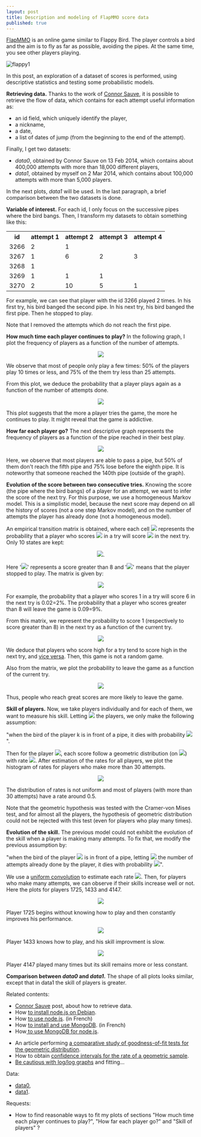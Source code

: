 ```yaml
---
layout: post
title: Description and modeling of FlapMMO score data
published: true
---
```

<a title="FlapMMO game" href="http://flapmmo.com/" target="_blank">F</a><a title="FlapMMO game" href="http://flapmmo.com/" target="_blank">lapMMO</a> is an online game similar to Flappy Bird. The player controls a bird and the aim is to fly as far as possible, avoiding the pipes. At the same time, you see other players playing.

<img src="../images/2014-3-11-Flap-mmo/flappy1.png" alt="flappy1"/>

In this post, an exploration of a dataset of scores is performed, using descriptive statistics and testing some probabilistic models.


<strong>Retrieving data.</strong> Thanks to the work of <a href="http://t3hz0r.com/post/analysis-flapmmo-attempts" target="_blank">Connor Sauve</a>, it is possible to retrieve the flow of data, which contains for each attempt useful information as:
<ul>
	<li>an id field, which uniquely identify the player,</li>
	<li>a nickname,</li>
	<li>a date,</li>
	<li>a list of dates of jump (from the beginning to the end of the attempt).</li>
</ul>
Finally, I get two datasets:
<ul>
	<li><em>data0</em>, obtained by Connor Sauve on 13 Feb 2014, which contains about 400,000 attempts with more than 18,000 different players,</li>
	<li><em>data1</em>, obtained by myself on 2 Mar 2014, which contains about 100,000 attempts with more than 5,000 players.</li>
</ul>
In the next plots, <em>data1</em> will be used. In the last paragraph, a brief comparison between the two datasets is done.

<strong>Variable of interest.</strong> For each id, I only focus on the successive pipes where the bird bangs. Then, I transform my datasets to obtain something like this:

<p style="text-align:center;">
<table>
<tbody>
<tr>
<th>id</th>
<th style="text-align:left;">attempt 1</th>
<th style="text-align:left;">attempt 2</th>
<th style="text-align:left;">attempt 3</th>
<th style="text-align:left;">attempt 4</th>
</tr>
<tr>
<td>3266</td>
<td style="text-align:left;">2</td>
<td style="text-align:left;">1</td>
<td style="text-align:left;"></td>
<td style="text-align:right;"></td>
</tr>
<tr>
<td>3267</td>
<td>1</td>
<td>6</td>
<td>2</td>
<td>3</td>
</tr>
<tr>
<td>3268</td>
<td>1</td>
<td></td>
<td></td>
<td></td>
</tr>
<tr>
<td>3269</td>
<td>1</td>
<td>1</td>
<td>1</td>
<td></td>
</tr>
<tr>
<td>3270</td>
<td>2</td>
<td>10</td>
<td>5</td>
<td>1</td>
</tr>
</tbody>
</table>
</p>

For example, we can see that player with the id 3266 played 2 times. In his first try, his bird banged the second pipe. In his next try, his bird banged the first pipe. Then he stopped to play.

Note that I removed the attempts which do not reach the first pipe.



<strong>How much time each player continues to play?</strong> In the following graph, I plot the frequency of players as a function of the number of attempts.<strong>
</strong>

<p style="text-align:center;">
<img src="../images/2014-3-11-Flap-mmo/numberAttempts1.png"/>
</p>

We observe that most of people only play a few times: 50% of the players play 10 times or less, and 75% of the them try less than 25 attempts.

From this plot, we deduce the probability that a player plays again as a function of the number of attempts done.

<p style="text-align:center;">
<img src="../images/2014-3-11-Flap-mmo/numberAttemptsConditional1.png"/>
</p>

This plot suggests that the more a player tries the game, the more he continues to play. It might reveal that the game is addictive.

<strong>How far each player go?</strong> The next descriptive graph represents the frequency of players as a function of the pipe reached in their best play.<strong>
</strong>

<p style="text-align:center;">
<img src="../images/2014-3-11-Flap-mmo/maxBanged1.png"/>
</p>

Here, we observe that most players are able to pass a pipe, but 50% of them don't reach the fifth pipe and 75% lose before the eighth pipe. It is noteworthy that someone reached the 140th pipe (outside of the graph).

<strong>Evolution of the score between two consecutive tries.</strong> Knowing the score (the pipe where the bird bangs) of a player for an attempt, we want to infer the score of the next try. For this purpose, we use a homogeneous Markov model. This is a simplistic model, because the next score may depend on all the history of scores (not a one step Markov model), and on the number of attempts the player has already done (not a homogeneous model).



An empirical transition matrix is obtained, where each cell <img src="../images/2014-3-11-Flap-mmo/latex/ij.png"/> represents the probability that a player who scores <img src="../images/2014-3-11-Flap-mmo/latex/i.png"/> in a try will score <img src="../images/2014-3-11-Flap-mmo/latex/j.png"/> in the next try. Only 10 states are kept:

<p style="text-align:center;">
<img src="../images/2014-3-11-Flap-mmo/latex/states.png"/>.</p>

Here '<img src="../images/2014-3-11-Flap-mmo/latex/state_sup.png"/>' represents a score greater than 8 and '<img src="../images/2014-3-11-Flap-mmo/latex/state_dag.png"/>' means that the player stopped to play.
The matrix is given by:

<p style="text-align:center;">
<img src="../images/2014-3-11-Flap-mmo/matrix1.png"/>
</p>

For example, the probability that a player who scores 1 in a try will score 6 in the next try is 0.02=2%. The probability that a player who scores greater than 8 will leave the game is 0.09=9%.

From this matrix, we represent the probability to score 1 (respectively to score greater than 8) in the next try as a function of the current try.

<p style="text-align:center;">
<img src="../images/2014-3-11-Flap-mmo/markovBang1.png"/>
</p>

We deduce that players who score high for a try tend to score high in the next try, and <a href="http://www.youtube.com/watch?v=ZTeqM5gciH8" target="_blank">vice versa</a>. Then, this game is not a random game.

Also from the matrix, we plot the probability to leave the game as a function of the current try.

<p style="text-align:center;">
<img src="../images/2014-3-11-Flap-mmo/markovQuit1.png"/>
</p>

Thus, people who reach great scores are more likely to leave the game.

<strong>Skill of players.</strong> Now, we take players individually and for each of them, we want to measure his skill. Letting <img src="../images/2014-3-11-Flap-mmo/latex/1toN.png"/> the players, we only make the following assumption:

"when the bird of the player k is in front of a pipe, it dies with probability <img src="../images/2014-3-11-Flap-mmo/latex/p_k.png"/>".

Then for the player <img src="../images/2014-3-11-Flap-mmo/latex/k.png"/>, each score follow a geometric distribution (on <img src="../images/2014-3-11-Flap-mmo/latex/Nstar.png"/>) with rate <img src="../images/2014-3-11-Flap-mmo/latex/p_k.png"/>. After estimation of the rates for all players, we plot the histogram of rates for players who make more than 30 attempts.

<p style="text-align:center;">
<img src="../images/2014-3-11-Flap-mmo/30.png"/> 
</p>

The distribution of rates is not uniform and most of players (with more than 30 attempts) have a rate around 0.5.

Note that the geometric hypothesis was tested with the Cramer-von Mises test, and for almost all the players, the hypothesis of geometric distribution could not be rejected with this test (even for players who play many times).

<strong>Evolution of the skill.</strong> The previous model could not exhibit the evolution of the skill when a player is making many attempts. To fix that, we modify the previous assumption by:

"when the bird of the player <img src="../images/2014-3-11-Flap-mmo/latex/k.png"/> is in front of a pipe, letting <img src="../images/2014-3-11-Flap-mmo/latex/l.png"/> the number of attempts already done by the player, it dies with probability <img src="../images/2014-3-11-Flap-mmo/latex/p_kl.png"/>".

We use a <a title="convolution is used to smooth functions" href="http://en.wikipedia.org/wiki/File:Convolution_of_box_signal_with_itself2.gif" target="_blank">uniform convolution</a> to estimate each rate <img src="../images/2014-3-11-Flap-mmo/latex/p_kl.png"/>. Then, for players who make many attempts, we can observe if their skills increase well or not. Here the plots for players 1725, 1433 and 4147.

<p style="text-align:center;">
<img src="../images/2014-3-11-Flap-mmo/numberAttempts1andPlayer1725.png"/>
</p>

Player 1725 begins without knowing how to play and then constantly improves his performance.

<p style="text-align:center;">
<img src="../images/2014-3-11-Flap-mmo/numberAttempts1andPlayer1433.png"/>
</p>

Player 1433 knows how to play, and his skill improvment is slow.

<p style="text-align:center;">
<img src="../images/2014-3-11-Flap-mmo/numberAttempts1andPlayer4147.png"/>
</p>

Player 4147 played many times but its skill remains more or less constant.

<strong>Comparison between <em>data0</em> and <em>data1</em>.</strong> The shape of all plots looks similar, except that in data1 the skill of players is greater.

Related contents:
<ul>
	<li><a href="http://t3hz0r.com/post/analysis-flapmmo-attempts" target="_blank">Connor Sauve</a> post, about how to retrieve data.</li>
	<li>How <a href="http://sekati.com/etc/install-nodejs-on-debian-squeeze" target="_blank">to install node.js on Debian</a>.</li>
	<li>How <a href="http://fr.openclassrooms.com/informatique/cours/des-applications-ultra-rapides-avec-node-js" target="_blank">to use node.js</a>. (in French)</li>
	<li>How <a href="http://tuts.syrinxoon.net/tuts/installation-et-bases-de-mongodb" target="_blank">to install and use MongoDB</a>. (in French)</li>
	<li>How<a href="http://cwbuecheler.com/web/tutorials/2013/node-express-mongo/" target="_blank"> to use MongoDB for node.js</a>.</li>
</ul>
<ul>
	<li>An article performing <a href="http://www-ljk.imag.fr/SMS/ftp/BraCreGau02.pdf" target="_blank">a comparative study of goodness-of-fit tests for the geometric distribution</a>.</li>
	<li>How to obtain <a href="http://math.stackexchange.com/questions/647845/95-confidence-interval-for-geometric-distribution" target="_blank">confidence intervals for the rate of a geometric sample</a>.</li>
	<li><a href="http://vserver1.cscs.lsa.umich.edu/~crshalizi/weblog/491.html" target="_blank">Be cautious with log/log graphs</a> and fitting...</li>
</ul>
Data:
<ul>
	<li><a href="http://ahstat.free.fr/4-flappy/data0.tar.gz" target="_blank">data0</a>,</li>
	<li><a href="http://ahstat.free.fr/4-flappy/data1.tar.gz" target="_blank">data1</a>.</li>
</ul>
Requests:
<ul>
	<li>How to find reasonable ways to fit my plots of sections "How much time each player continues to play?", "How far each player go?" and "Skill of players" ?</li>
</ul>